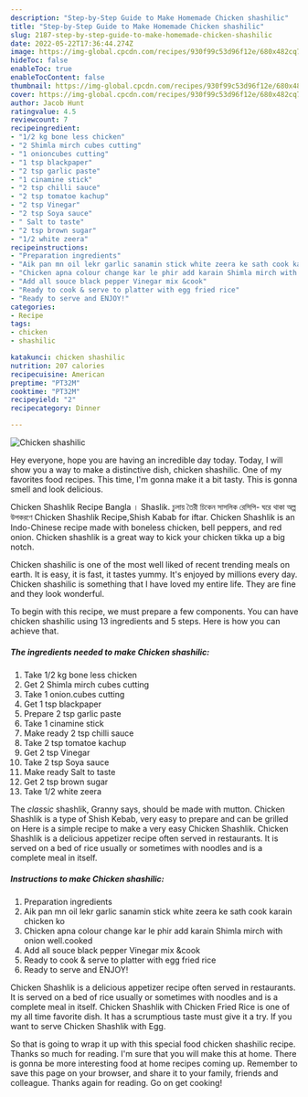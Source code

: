 ```yaml
---
description: "Step-by-Step Guide to Make Homemade Chicken shashilic"
title: "Step-by-Step Guide to Make Homemade Chicken shashilic"
slug: 2187-step-by-step-guide-to-make-homemade-chicken-shashilic
date: 2022-05-22T17:36:44.274Z
image: https://img-global.cpcdn.com/recipes/930f99c53d96f12e/680x482cq70/chicken-shashilic-recipe-main-photo.jpg
hideToc: false
enableToc: true
enableTocContent: false
thumbnail: https://img-global.cpcdn.com/recipes/930f99c53d96f12e/680x482cq70/chicken-shashilic-recipe-main-photo.jpg
cover: https://img-global.cpcdn.com/recipes/930f99c53d96f12e/680x482cq70/chicken-shashilic-recipe-main-photo.jpg
author: Jacob Hunt
ratingvalue: 4.5
reviewcount: 7
recipeingredient:
- "1/2 kg bone less chicken"
- "2 Shimla mirch cubes cutting"
- "1 onioncubes cutting"
- "1 tsp blackpaper"
- "2 tsp garlic paste"
- "1 cinamine stick"
- "2 tsp chilli sauce"
- "2 tsp tomatoe kachup"
- "2 tsp Vinegar"
- "2 tsp Soya sauce"
- " Salt to taste"
- "2 tsp brown sugar"
- "1/2 white zeera"
recipeinstructions:
- "Preparation ingredients"
- "Aik pan mn oil lekr garlic sanamin stick white zeera ke sath cook karain chicken ko"
- "Chicken apna colour change kar le phir add karain Shimla mirch with onion well.cooked"
- "Add all souce black pepper Vinegar mix &cook"
- "Ready to cook & serve to platter with egg fried rice"
- "Ready to serve and ENJOY!"
categories:
- Recipe
tags:
- chicken
- shashilic

katakunci: chicken shashilic 
nutrition: 207 calories
recipecuisine: American
preptime: "PT32M"
cooktime: "PT32M"
recipeyield: "2"
recipecategory: Dinner

---
```



![Chicken shashilic](https://img-global.cpcdn.com/recipes/930f99c53d96f12e/680x482cq70/chicken-shashilic-recipe-main-photo.jpg)

Hey everyone, hope you are having an incredible day today. Today, I will show you a way to make a distinctive dish, chicken shashilic. One of my favorites food recipes. This time, I'm gonna make it a bit tasty. This is gonna smell and look delicious.

Chicken Shashlik Recipe Bangla । Shaslik. চুলায় তৈরী চিকেন সাসলিক রেসিপি- ঘরে থাকা অল্প উপকরণে Chicken Shashlik Recipe,Shish Kabab for iftar. Chicken Shashlik is an Indo-Chinese recipe made with boneless chicken, bell peppers, and red onion. Chicken shashlik is a great way to kick your chicken tikka up a big notch.

Chicken shashilic is one of the most well liked of recent trending meals on earth. It is easy, it is fast, it tastes yummy. It's enjoyed by millions every day. Chicken shashilic is something that I have loved my entire life. They are fine and they look wonderful.


To begin with this recipe, we must prepare a few components. You can have chicken shashilic using 13 ingredients and 5 steps. Here is how you can achieve that.

<!--inarticleads1-->

##### The ingredients needed to make Chicken shashilic:

1. Take 1/2 kg bone less chicken
1. Get 2 Shimla mirch cubes cutting
1. Take 1 onion.cubes cutting
1. Get 1 tsp blackpaper
1. Prepare 2 tsp garlic paste
1. Take 1 cinamine stick
1. Make ready 2 tsp chilli sauce
1. Take 2 tsp tomatoe kachup
1. Get 2 tsp Vinegar
1. Take 2 tsp Soya sauce
1. Make ready  Salt to taste
1. Get 2 tsp brown sugar
1. Take 1/2 white zeera


The *classic* shashlik, Granny says, should be made with mutton. Chicken Shashlik is a type of Shish Kebab, very easy to prepare and can be grilled on Here is a simple recipe to make a very easy Chicken Shashlik. Chicken Shashlik is a delicious appetizer recipe often served in restaurants. It is served on a bed of rice usually or sometimes with noodles and is a complete meal in itself. 

<!--inarticleads2-->

##### Instructions to make Chicken shashilic:

1. Preparation ingredients
1. Aik pan mn oil lekr garlic sanamin stick white zeera ke sath cook karain chicken ko
1. Chicken apna colour change kar le phir add karain Shimla mirch with onion well.cooked
1. Add all souce black pepper Vinegar mix &cook
1. Ready to cook & serve to platter with egg fried rice
1. Ready to serve and ENJOY!

Chicken Shashlik is a delicious appetizer recipe often served in restaurants. It is served on a bed of rice usually or sometimes with noodles and is a complete meal in itself. Chicken Shashlik with Chicken Fried Rice is one of my all time favorite dish. It has a scrumptious taste must give it a try. If you want to serve Chicken Shashlik with Egg. 

So that is going to wrap it up with this special food chicken shashilic recipe. Thanks so much for reading. I'm sure that you will make this at home. There is gonna be more interesting food at home recipes coming up. Remember to save this page on your browser, and share it to your family, friends and colleague. Thanks again for reading. Go on get cooking!
